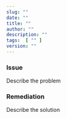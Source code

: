 ```yaml
---
slug: ""
date: ""
title: ""
author: ""
description: ""
tags:  [ "" ]
version: ""
---
```


### Issue
<!-->
Describe the problem
</-->

### Remediation

<!-->
Describe the solution
</-->